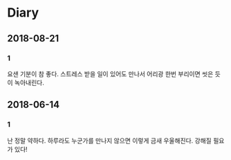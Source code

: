 # Diary

## 2018-08-21

### 1

요샌 기분이 참 좋다. 스트레스 받을 일이 있어도 만나서 어리광 한번 부리이면 씻은 듯이 녹아내린다.

## 2018-06-14

### 1

난 정말 약하다. 하루라도 누군가를 만나지 않으면 이렇게 금새 우울해진다. 강해질 필요가 있다!

